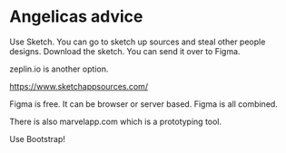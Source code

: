 # Angelicas advice

Use Sketch. You can go to sketch up sources and steal other people designs. Download the sketch. You can send it over to Figma.

zeplin.io is another option.


https://www.sketchappsources.com/

Figma is free. It can be browser or server based. Figma is all combined.

There is also marvelapp.com which is a prototyping tool.

Use Bootstrap!
